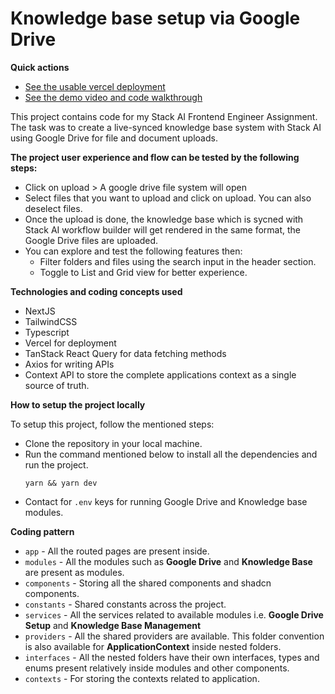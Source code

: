 # Knowledge base setup via Google Drive

**Quick actions**

- [See the usable vercel deployment](https://stack-ai-file-system-assignment.vercel.app/)
- [See the demo video and code walkthrough](https://drive.google.com/file/d/1hg5IV8poRG4M3ENngaXHX1nbhrLE_8Xd/view?usp=drive_link)

This project contains code for my Stack AI Frontend Engineer Assignment. The task was to create a live-synced knowledge base system with Stack AI using Google Drive for file and document uploads.

**The project user experience and flow can be tested by the following steps:**

- Click on upload > A google drive file system will open
- Select files that you want to upload and click on upload. You can also deselect files.
- Once the upload is done, the knowledge base which is sycned with Stack AI workflow builder will get rendered in the same format, the Google Drive files are uploaded.
- You can explore and test the following features then:
  - Filter folders and files using the search input in the header section.
  - Toggle to List and Grid view for better experience.

**Technologies and coding concepts used**

- NextJS
- TailwindCSS
- Typescript
- Vercel for deployment
- TanStack React Query for data fetching methods
- Axios for writing APIs
- Context API to store the complete applications context as a single source of truth.

**How to setup the project locally**

To setup this project, follow the mentioned steps:

- Clone the repository in your local machine.
- Run the command mentioned below to install all the dependencies and run the project.
  ```
  yarn && yarn dev
  ```
- Contact for `.env` keys for running Google Drive and Knowledge base modules.

**Coding pattern**

- `app` - All the routed pages are present inside.
- `modules` - All the modules such as **Google Drive** and **Knowledge Base** are present as modules.
- `components` - Storing all the shared components and shadcn components.
- `constants` - Shared constants across the project.
- `services` - All the services related to available modules i.e. **Google Drive Setup** and **Knowledge Base Management**
- `providers` - All the shared providers are available. This folder convention is also available for **ApplicationContext** inside nested folders.
- `interfaces` - All the nested folders have their own interfaces, types and enums present relatively inside modules and other components.
- `contexts` - For storing the contexts related to application.
